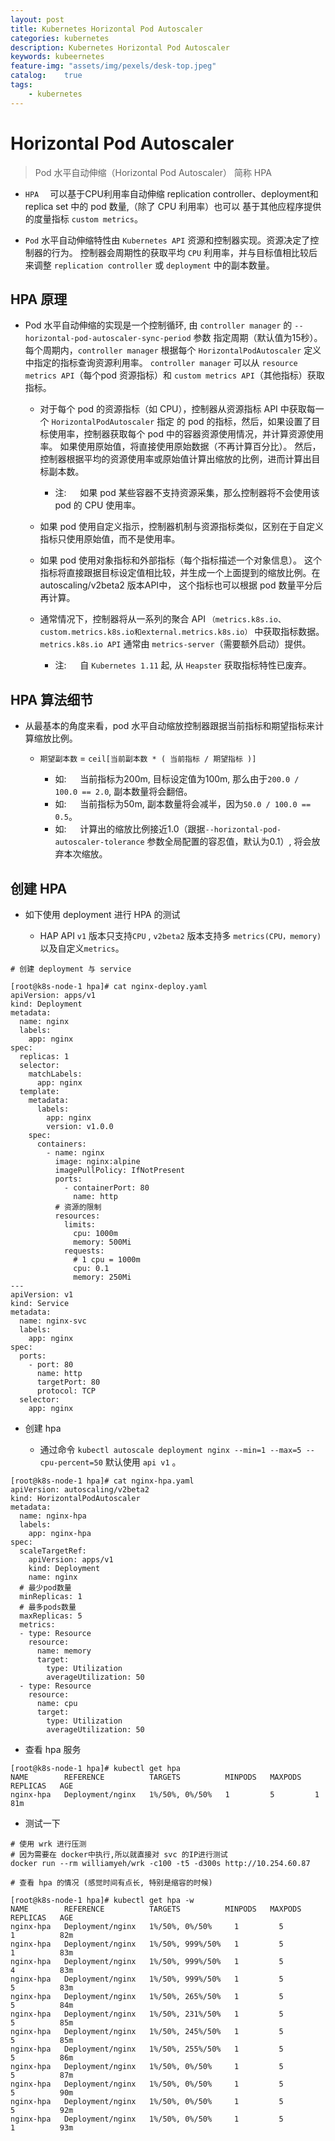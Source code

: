 ```yaml
---
layout: post
title: Kubernetes Horizontal Pod Autoscaler
categories: kubernetes
description: Kubernetes Horizontal Pod Autoscaler
keywords: kubeernetes
feature-img: "assets/img/pexels/desk-top.jpeg"
catalog:    true
tags:
    - kubernetes
---
```


# Horizontal Pod Autoscaler

> Pod 水平自动伸缩（Horizontal Pod Autoscaler） 简称 HPA

* `HPA`&emsp; 可以基于CPU利用率自动伸缩 replication controller、deployment和 replica set 中的 pod 数量,（除了 CPU 利用率）也可以 基于其他应程序提供的度量指标 `custom metrics`。

* `Pod` 水平自动伸缩特性由 `Kubernetes API` 资源和控制器实现。资源决定了控制器的行为。 控制器会周期性的获取平均 `CPU` 利用率，并与目标值相比较后来调整 `replication controller` 或 `deployment` 中的副本数量。



## HPA 原理

* Pod 水平自动伸缩的实现是一个控制循环, 由 `controller manager` 的 `--horizontal-pod-autoscaler-sync-period` 参数 指定周期（默认值为15秒）。 每个周期内，`controller manager` 根据每个 `HorizontalPodAutoscaler` 定义中指定的指标查询资源利用率。 `controller manager` 可以从 `resource metrics API`（每个pod 资源指标）和 `custom metrics API`（其他指标）获取指标。

  * 对于每个 pod 的资源指标（如 CPU），控制器从资源指标 API 中获取每一个 `HorizontalPodAutoscaler` 指定 的 pod 的指标，然后，如果设置了目标使用率，控制器获取每个 pod 中的容器资源使用情况，并计算资源使用率。 如果使用原始值，将直接使用原始数据（不再计算百分比）。 然后，控制器根据平均的资源使用率或原始值计算出缩放的比例，进而计算出目标副本数。
    * 注: &emsp; 如果 pod 某些容器不支持资源采集，那么控制器将不会使用该 pod 的 CPU 使用率。 

  * 如果 pod 使用自定义指示，控制器机制与资源指标类似，区别在于自定义指标只使用原始值，而不是使用率。

  * 如果 pod 使用对象指标和外部指标（每个指标描述一个对象信息）。 这个指标将直接跟据目标设定值相比较，并生成一个上面提到的缩放比例。在 autoscaling/v2beta2 版本API中， 这个指标也可以根据 pod 数量平分后再计算。

  * 通常情况下，控制器将从一系列的聚合 API `（metrics.k8s.io、custom.metrics.k8s.io和external.metrics.k8s.io）` 中获取指标数据。 `metrics.k8s.io API` 通常由 `metrics-server`（需要额外启动）提供。

    * 注: &emsp; 自 `Kubernetes 1.11` 起, 从 `Heapster` 获取指标特性已废弃。



## HPA 算法细节

* 从最基本的角度来看，pod 水平自动缩放控制器跟据当前指标和期望指标来计算缩放比例。

  * `期望副本数` = `ceil[当前副本数 * ( 当前指标 / 期望指标 )]`

    * 如: &emsp; 当前指标为200m, 目标设定值为100m, 那么由于`200.0 / 100.0 == 2.0`,  副本数量将会翻倍。
    * 如: &emsp; 当前指标为50m, 副本数量将会减半，因为`50.0 / 100.0 == 0.5`。 
    * 如: &emsp; 计算出的缩放比例接近1.0（跟据`--horizontal-pod-autoscaler-tolerance` 参数全局配置的容忍值，默认为0.1）, 将会放弃本次缩放。




## 创建 HPA

* 如下使用 deployment 进行 HPA 的测试

  * HAP API `v1` 版本只支持`CPU` , `v2beta2` 版本支持多 `metrics(CPU，memory)`以及自定义`metrics`。

```
# 创建 deployment 与 service

[root@k8s-node-1 hpa]# cat nginx-deploy.yaml 
apiVersion: apps/v1
kind: Deployment 
metadata: 
  name: nginx
  labels:
    app: nginx
spec: 
  replicas: 1
  selector:
    matchLabels:
      app: nginx
  template: 
    metadata: 
      labels: 
        app: nginx 
        version: v1.0.0
    spec: 
      containers: 
        - name: nginx 
          image: nginx:alpine 
          imagePullPolicy: IfNotPresent
          ports:
            - containerPort: 80
              name: http
          # 资源的限制
          resources:
            limits:
              cpu: 1000m
              memory: 500Mi
            requests:
              # 1 cpu = 1000m
              cpu: 0.1
              memory: 250Mi
---
apiVersion: v1
kind: Service
metadata:
  name: nginx-svc
  labels:
    app: nginx
spec:
  ports:
    - port: 80
      name: http
      targetPort: 80
      protocol: TCP
  selector:
    app: nginx

```
 


* 创建 hpa 

  * 通过命令 `kubectl autoscale deployment nginx --min=1 --max=5 --cpu-percent=50` 默认使用 `api v1` 。

```
[root@k8s-node-1 hpa]# cat nginx-hpa.yaml 
apiVersion: autoscaling/v2beta2
kind: HorizontalPodAutoscaler
metadata:
  name: nginx-hpa
  labels:
    app: nginx-hpa
spec:
  scaleTargetRef:
    apiVersion: apps/v1
    kind: Deployment
    name: nginx
  # 最少pod数量
  minReplicas: 1
  # 最多pods数量
  maxReplicas: 5
  metrics:
  - type: Resource
    resource:
      name: memory
      target:
        type: Utilization
        averageUtilization: 50
  - type: Resource
    resource:
      name: cpu
      target:
        type: Utilization
        averageUtilization: 50
```



* 查看 hpa 服务

```
[root@k8s-node-1 hpa]# kubectl get hpa
NAME        REFERENCE          TARGETS          MINPODS   MAXPODS   REPLICAS   AGE
nginx-hpa   Deployment/nginx   1%/50%, 0%/50%   1         5         1          81m
```


* 测试一下

```
# 使用 wrk 进行压测
# 因为需要在 docker中执行,所以就直接对 svc 的IP进行测试
docker run --rm williamyeh/wrk -c100 -t5 -d300s http://10.254.60.87

```


```
# 查看 hpa 的情况 (感觉时间有点长, 特别是缩容的时候)

[root@k8s-node-1 hpa]# kubectl get hpa -w
NAME        REFERENCE          TARGETS          MINPODS   MAXPODS   REPLICAS   AGE
nginx-hpa   Deployment/nginx   1%/50%, 0%/50%     1         5         1          82m
nginx-hpa   Deployment/nginx   1%/50%, 999%/50%   1         5         1          83m
nginx-hpa   Deployment/nginx   1%/50%, 999%/50%   1         5         4          83m
nginx-hpa   Deployment/nginx   1%/50%, 999%/50%   1         5         5          83m
nginx-hpa   Deployment/nginx   1%/50%, 265%/50%   1         5         5          84m
nginx-hpa   Deployment/nginx   1%/50%, 231%/50%   1         5         5          85m
nginx-hpa   Deployment/nginx   1%/50%, 245%/50%   1         5         5          85m
nginx-hpa   Deployment/nginx   1%/50%, 255%/50%   1         5         5          86m
nginx-hpa   Deployment/nginx   1%/50%, 0%/50%     1         5         5          87m
nginx-hpa   Deployment/nginx   1%/50%, 0%/50%     1         5         5          90m
nginx-hpa   Deployment/nginx   1%/50%, 0%/50%     1         5         5          92m
nginx-hpa   Deployment/nginx   1%/50%, 0%/50%     1         5         1          93m

```



